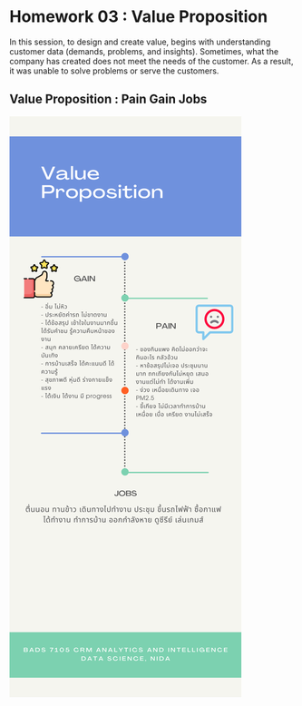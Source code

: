 # Homework 03 : Value Proposition

In this session, to design and create value, begins with understanding customer data (demands, problems, and insights). Sometimes, what the company has created does not meet the needs of the customer. As a result, it was unable to solve problems or serve the customers.

## Value Proposition : Pain Gain Jobs

![](https://github.com/Tubsamon/BADS7105-CRM/blob/main/Homework%2003%20-%20Value%20Proposition/HW3%20-%20Value%20Proposition.png)
